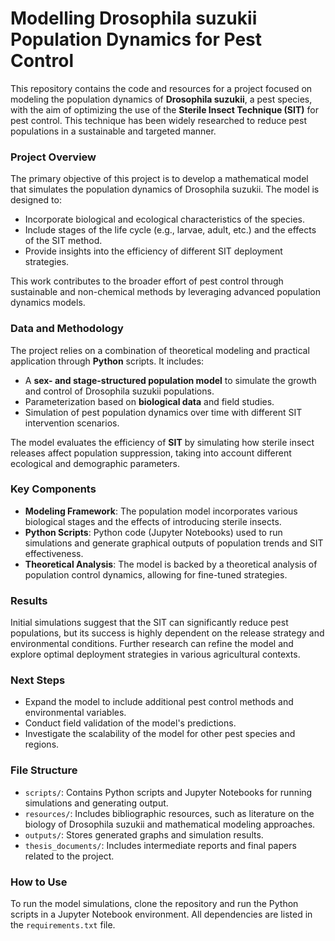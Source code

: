 # Modelling Drosophila suzukii Population Dynamics for Pest Control

This repository contains the code and resources for a project focused on modeling the population dynamics of **Drosophila suzukii**, a pest species, with the aim of optimizing the use of the **Sterile Insect Technique (SIT)** for pest control. This technique has been widely researched to reduce pest populations in a sustainable and targeted manner.

### Project Overview

The primary objective of this project is to develop a mathematical model that simulates the population dynamics of Drosophila suzukii. The model is designed to:
- Incorporate biological and ecological characteristics of the species.
- Include stages of the life cycle (e.g., larvae, adult, etc.) and the effects of the SIT method.
- Provide insights into the efficiency of different SIT deployment strategies.

This work contributes to the broader effort of pest control through sustainable and non-chemical methods by leveraging advanced population dynamics models.

### Data and Methodology

The project relies on a combination of theoretical modeling and practical application through **Python** scripts. It includes:
- A **sex- and stage-structured population model** to simulate the growth and control of Drosophila suzukii populations.
- Parameterization based on **biological data** and field studies.
- Simulation of pest population dynamics over time with different SIT intervention scenarios.

The model evaluates the efficiency of **SIT** by simulating how sterile insect releases affect population suppression, taking into account different ecological and demographic parameters.

### Key Components

- **Modeling Framework**: The population model incorporates various biological stages and the effects of introducing sterile insects.
- **Python Scripts**: Python code (Jupyter Notebooks) used to run simulations and generate graphical outputs of population trends and SIT effectiveness.
- **Theoretical Analysis**: The model is backed by a theoretical analysis of population control dynamics, allowing for fine-tuned strategies.
  
### Results

Initial simulations suggest that the SIT can significantly reduce pest populations, but its success is highly dependent on the release strategy and environmental conditions. Further research can refine the model and explore optimal deployment strategies in various agricultural contexts.

### Next Steps

- Expand the model to include additional pest control methods and environmental variables.
- Conduct field validation of the model's predictions.
- Investigate the scalability of the model for other pest species and regions.

### File Structure

- `scripts/`: Contains Python scripts and Jupyter Notebooks for running simulations and generating output.
- `resources/`: Includes bibliographic resources, such as literature on the biology of Drosophila suzukii and mathematical modeling approaches.
- `outputs/`: Stores generated graphs and simulation results.
- `thesis_documents/`: Includes intermediate reports and final papers related to the project.

### How to Use

To run the model simulations, clone the repository and run the Python scripts in a Jupyter Notebook environment. All dependencies are listed in the `requirements.txt` file.
